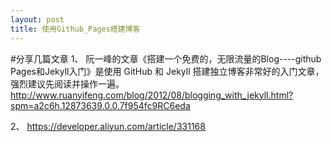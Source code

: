 ```yaml
---
layout: post
title: 使用Github_Pages搭建博客
---
```

#分享几篇文章
1、
阮一峰的文章《搭建一个免费的，无限流量的Blog----github Pages和Jekyll入门》是使用 GitHub 和 Jekyll 搭建独立博客非常好的入门文章，强烈建议先阅读并操作一遍。
http://www.ruanyifeng.com/blog/2012/08/blogging_with_jekyll.html?spm=a2c6h.12873639.0.0.7f954fc9RC6eda

2、
https://developer.aliyun.com/article/331168